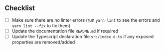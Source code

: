 <!-- Your description here -->

## Checklist
<!-- 
    Please take a look at this checklist and keep it in your merge request. 
    It's meant to help you make sure that the code respects the styleguide 
    and is consitent with the documentation.
-->
- [ ] Make sure there are no linter errors (run `yarn lint` to see the errors and `yarn lint --fix` to fix them)
- [ ] Update the documentation file `README.md` if required
- [ ] Update the Typescript declaration file `src/index.d.ts` if any exposed properties are removed/added
